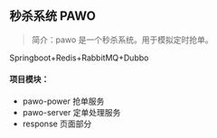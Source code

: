 ## 秒杀系统 PAWO
> 简介：pawo 是一个秒杀系统。用于模拟定时抢单。

Springboot+Redis+RabbitMQ+Dubbo


#### 项目模块：

- pawo-power 抢单服务
- pawo-server 定单处理服务
- response 页面部分


